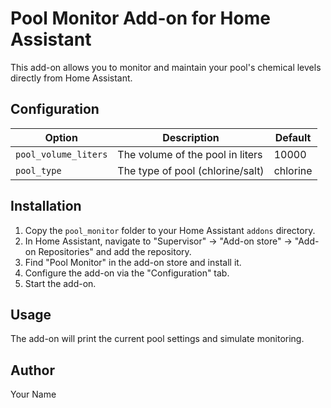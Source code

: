 # Pool Monitor Add-on for Home Assistant

This add-on allows you to monitor and maintain your pool's chemical levels directly from Home Assistant.

## Configuration

| Option | Description | Default |
|--------|-------------|---------|
| `pool_volume_liters` | The volume of the pool in liters | 10000 |
| `pool_type` | The type of pool (chlorine/salt) | chlorine |

## Installation

1. Copy the `pool_monitor` folder to your Home Assistant `addons` directory.
2. In Home Assistant, navigate to "Supervisor" -> "Add-on store" -> "Add-on Repositories" and add the repository.
3. Find "Pool Monitor" in the add-on store and install it.
4. Configure the add-on via the "Configuration" tab.
5. Start the add-on.

## Usage

The add-on will print the current pool settings and simulate monitoring.

## Author

Your Name
